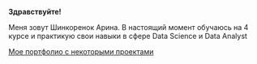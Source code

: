**Здравствуйте!** 

Меня зовут Шинкоренок Арина. В настоящий момент обучаюсь на 4 курсе и практикую свои навыки в сфере Data Science и Data Analyst

[Мое портфолио с некоторыми проектами](https://github.com/ShinkorenokArina/yandex_practicum)
